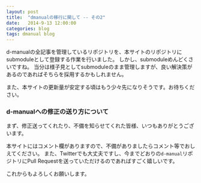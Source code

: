 ```yaml
---
layout: post
title:  "dmanualの移行に関して -- その2"
date:   2014-9-13 12:00:00
categories: blog
tags: dmanual blog
---
```


d-manualの全記事を管理しているリポジトリを、本サイトのリポジトリにsubmoduleとして登録する作業を行いました。
しかし、submoduleめんどくさいですね。
当分は様子見としてsubmoduleのまま管理しますが、良い解決策があるのであればそちらを採用するかもしれません。

また、本サイトの更新量が安定する頃はもう少々先になりそうです。お待ちください。


### d-manualへの修正の送り方について

まず、修正送ってくれたり、不備を知らせてくれた皆様、いつもありがとうございます。

本サイトにはコメント欄がありますので、不備がありましたらコメント等でおしえてください。
また、Twitterでも大丈夫ですし、今までどおりの`d-manual`リポジトリにPull Requestを送っていただけるのであればすごく嬉しいです。

これからもよろしくお願いします。
